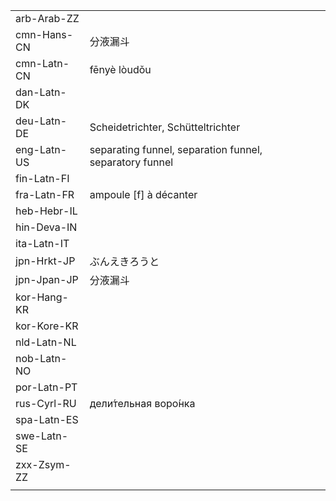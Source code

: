 | | | |
|-|-|-|
| arb-Arab-ZZ |  |  |
| cmn-Hans-CN | 分液漏斗 |  |
| cmn-Latn-CN | fēnyè lòudǒu |  |
| dan-Latn-DK |  |  |
| deu-Latn-DE | Scheidetrichter, Schütteltrichter |  |
| eng-Latn-US | separating funnel, separation funnel, separatory funnel |  |
| fin-Latn-FI |  |  |
| fra-Latn-FR | ampoule [f] à décanter |  |
| heb-Hebr-IL |  |  |
| hin-Deva-IN |  |  |
| ita-Latn-IT |  |  |
| jpn-Hrkt-JP | ぶんえきろうと |  |
| jpn-Jpan-JP | 分液漏斗 |  |
| kor-Hang-KR |  |  |
| kor-Kore-KR |  |  |
| nld-Latn-NL |  |  |
| nob-Latn-NO |  |  |
| por-Latn-PT |  |  |
| rus-Cyrl-RU | дели́тельная воро́нка |  |
| spa-Latn-ES |  |  |
| swe-Latn-SE |  |  |
| zxx-Zsym-ZZ |  |  |
|  |  |  |